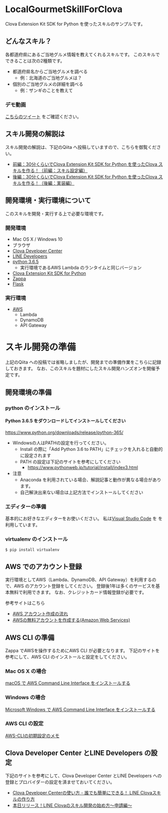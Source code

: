 # LocalGourmetSkillForClova

Clova Extension Kit SDK for Python を使ったスキルのサンプルです。

## どんなスキル？
各都道府県にあるご当地グルメ情報を教えてくれるスキルです。
このスキルでできることは次の2種類です。

* 都道府県名からご当地グルメを調べる
    * 例：北海道のご当地グルメは？
* 個別のご当地グルメの詳細を調べる
    * 例：ザンギのことを教えて

### デモ動画

[こちらのツイート](https://twitter.com/sumihiro3/status/1028098363739103232) をご確認ください。


## スキル開発の解説は
スキル開発の解説は、下記のQiita へ投稿していますので、こちらを御覧ください。

* [前編：30分くらいでClova Extension Kit SDK for Python を使ったClova スキルを作る！（前編：スキル設定編）](https://qiita.com/sumihiro3/items/3ca0a2f849a116b509ff)
* [後編：30分くらいでClova Extension Kit SDK for Python を使ったClova スキルを作る！（後編：実装編）](https://qiita.com/sumihiro3/private/9e24170cad4ad384f453)

## 開発環境・実行環境について

このスキルを開発・実行する上で必要な環境です。

### 開発環境

* Mac OS X / Windows 10
* ブラウザ
* [Clova Developer Center](https://clova-developers.line.me/)
* [LINE Developers](https://developers.line.me/ja/)
* [python 3.6.5](https://www.python.org/downloads/release/python-365/)
    * 実行環境であるAWS Lambda のランタイムと同じバージョン
* [Clova Extension Kit SDK for Python](https://github.com/line/clova-cek-sdk-python)
* [Zappa](https://github.com/Miserlou/Zappa)
* [Flask](http://flask.pocoo.org/)



### 実行環境

* [AWS](https://aws.amazon.com/jp/)
    * Lambda
    * DynamoDB
    * API Gateway


# スキル開発の準備

上記のQiita への投稿では省略しましたが、開発までの準備作業をこちらに記録しておきます。
なお、このスキルを題材にしたスキル開発ハンズオンを開催予定です。

## 開発環境の準備

### python のインストール

#### Python 3.6.5 をダウンロードしてインストールしてください

https://www.python.org/downloads/release/python-365/

* Windowsの人はPATHの設定を行ってください。
    * Install の際に「Add Python 3.6 to PATH」にチェックを入れると自動的に設定されます
    * PATH の設定は下記のサイトを参考にしてください
        * https://www.pythonweb.jp/tutorial/install/index3.html
* 注意
    * Anaconda を利用されている場合、解説記事と動作が異なる場合があります。
    * 自己解決出来ない場合は上記方法でインストールしてください

### エディターの準備
基本的にお好きなエディターをお使いください。
私は[Visual Studio Code](https://github.com/pynyumon/pynyumon/blob/master/0_preparation.md) を を利用しています。

### virtualenv のインストール

```shell
$ pip install virtualenv
```

## AWS でのアカウント登録
実行環境としてAWS（Lambda、DynamoDB、API Gateway）を利用するので、AWS のアカウント登録をしてください。
登録後1年は多くのサービスを基本無料で利用できます。
なお、クレジットカード情報登録が必要です。

参考サイトはこちら

* [AWS アカウント作成の流れ](https://aws.amazon.com/jp/register-flow/)
* [AWSの無料アカウントを作成する(Amazon Web Services)](https://www.ritolab.com/entry/9)

## AWS CLI の準備

Zappa でAWSを操作するためにAWS CLI が必要となります。
下記のサイトを参考にして、AWS CLI のインストールと設定をしてください。

### Mac OS X の場合

[macOS で AWS Command Line Interface をインストールする](https://docs.aws.amazon.com/ja_jp/cli/latest/userguide/cli-install-macos.html)

### Windows の場合

[Microsoft Windows で AWS Command Line Interface をインストールする](https://docs.aws.amazon.com/ja_jp/cli/latest/userguide/awscli-install-windows.html)

### AWS CLI の設定

[AWS-CLIの初期設定のメモ](https://qiita.com/reflet/items/e4225435fe692663b705)

## Clova Developer Center とLINE Developers の設定

下記のサイトを参考にして、Clova Developer Center とLINE Developers への登録とプロバイダーの設定を済ませておいてください。

* [Clova Developer Centerの使い方 - 誰でも簡単にできる！ LINE Clovaスキルの作り方](https://codezine.jp/article/detail/10927?p=2)
* [本日リリース！LINE Clovaのスキル開発の始め方〜申請編〜](https://dotstud.io/blog/line-clova-skill-tutorial/)

